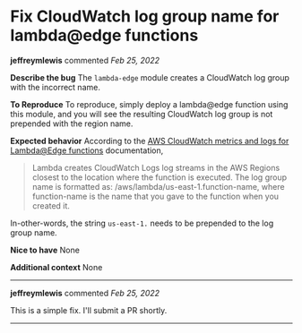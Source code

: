 # Fix CloudWatch log group name for lambda@edge functions

**jeffreymlewis** commented *Feb 25, 2022*

**Describe the bug**
The `lambda-edge` module creates a CloudWatch log group with the incorrect name.

**To Reproduce**
To reproduce, simply deploy a lambda@edge function using this module, and you will see the resulting CloudWatch log group is not prepended with the region name.

**Expected behavior**
According to the [AWS CloudWatch metrics and logs for Lambda@Edge functions](https://docs.aws.amazon.com/AmazonCloudFront/latest/DeveloperGuide/lambda-cloudwatch-metrics-logging.html) documentation,

> Lambda creates CloudWatch Logs log streams in the AWS Regions closest to the location where the function is executed. The log group name is formatted as: /aws/lambda/us-east-1.function-name, where function-name is the name that you gave to the function when you created it.

In-other-words, the string `us-east-1.` needs to be prepended to the log group name.

**Nice to have**
None

**Additional context**
None
<br />
***


**jeffreymlewis** commented *Feb 25, 2022*

This is a simple fix. I'll submit a PR shortly.
***

